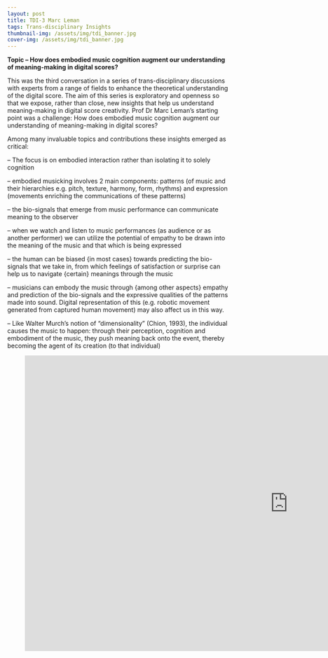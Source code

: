 ```yaml
---
layout: post
title: TDI-3 Marc Leman
tags: Trans-disciplinary Insights
thumbnail-img: /assets/img/tdi_banner.jpg
cover-img: /assets/img/tdi_banner.jpg
---
```

<p><meta charset="utf-8"><strong>Topic &#8211; How does embodied music cognition augment our understanding of meaning-making in digital scores?</strong></p>



<p>This was the third conversation in a series of trans-disciplinary discussions with experts from a range of fields to enhance the theoretical understanding of the digital score. The aim of this series is exploratory and openness so that we expose, rather than close, new insights that help us understand meaning-making in digital score creativity. Prof Dr Marc Leman&#8217;s starting point was a challenge: How does embodied music cognition augment our understanding of meaning-making in digital scores? </p>



<p>Among many invaluable topics and contributions these insights emerged as critical: </p>



<p>&#8211; The focus is on embodied interaction rather than isolating it to solely cognition </p>



<p>&#8211; embodied musicking involves 2 main components: patterns (of music and their hierarchies e.g. pitch, texture, harmony, form, rhythms) and expression (movements enriching the communications of these patterns) </p>



<p>&#8211; the bio-signals that emerge from music performance can communicate meaning to the observer </p>



<p>&#8211; when we watch and listen to music performances (as audience or as another performer) we can utilize the potential of empathy to be drawn into the meaning of the music and that which is being expressed </p>



<p>&#8211; the human can be biased {in most cases} towards predicting the bio-signals that we take in, from which feelings of satisfaction or surprise can help us to navigate {certain} meanings through the music </p>



<p>&#8211; musicians can embody the music through {among other aspects} empathy and prediction of the bio-signals and the expressive qualities of the patterns made into sound. Digital representation of this (e.g. robotic movement generated from captured human movement) may also affect us in this way. </p>



<p>&#8211; Like Walter Murch&#8217;s notion of &#8220;dimensionality&#8221; (Chion, 1993), the individual causes the music to happen: through their perception, cognition and embodiment of the music, they push meaning back onto the event, thereby becoming the agent of its creation (to that individual)</p>



<figure class="wp-block-embed is-type-video is-provider-youtube wp-block-embed-youtube wp-embed-aspect-16-9 wp-has-aspect-ratio"><div class="wp-block-embed__wrapper">
<div class="nv-iframe-embed"><iframe loading="lazy" title="TDI 3 - Marc Leman" width="1200" height="675" src="https://www.youtube.com/embed/PUIbr16p39Q?feature=oembed" frameborder="0" allow="accelerometer; autoplay; clipboard-write; encrypted-media; gyroscope; picture-in-picture" allowfullscreen></iframe></div>
</div></figure>
